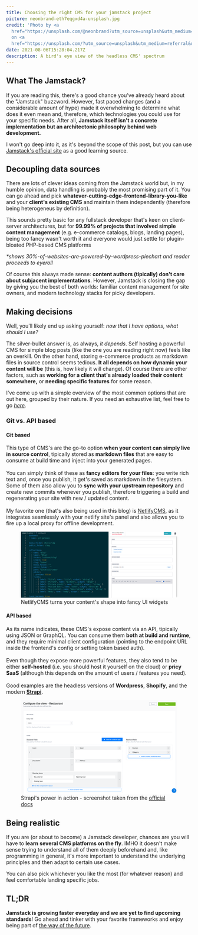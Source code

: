 ```yaml
---
title: Choosing the right CMS for your jamstack project
picture: neonbrand-eth7eqgxd4a-unsplash.jpg
credit: 'Photo by <a
  href="https://unsplash.com/@neonbrand?utm_source=unsplash&utm_medium=referral&utm_content=creditCopyText">NeONBRAND</a>
  on <a
  href="https://unsplash.com/?utm_source=unsplash&utm_medium=referral&utm_content=creditCopyText">Unsplash</a>   '
date: 2021-08-06T15:28:04.217Z
description: A bird's eye view of the headless CMS' spectrum
---
```

## What The Jamstack?

If you are reading this, there's a good chance you've already heard about the "Jamstack" buzzword. However, fast paced changes (and a considerable amount of hype) made it overwhelming to determine what does it even mean and, therefore, which technologies you could use for your specific needs. After all, **Jamstack itself isn't a concrete implementation but an architectonic philosophy behind web development.**

I won't go deep into it, as it's beyond the scope of this post, but you can use [Jamstack's official site](https://jamstack.org/) as a good learning source.

## **Decoupling data sources**

There are lots of clever ideas coming from the Jamstack world but, in my humble opinion, data handling is probably the most promising part of it. You can go ahead and pick **whatever-cutting-edge-frontend-library-you-like** and your **client's existing CMS** and maintain them independently (therefore being heterogeneus by definition).

This sounds pretty basic for any fullstack developer that's keen on client-server architectures, but for **99.99% of projects that involved simple content management** (e.g. e-commerce catalogs, blogs, landing pages), being too fancy wasn't worth it and everyone would just settle for plugin-bloated PHP-based CMS platforms 

*\*shows 30%-of-websites-are-powered-by-wordpress-piechart* *and reader proceeds to eyeroll*

Of course this always made sense: **content authors (tipically) don't care about subjacent implementations**. However, Jamstack is closing the gap by giving you the best of both worlds: familiar content management for site owners, and modern technology stacks for picky developers.

## Making decisions

Well, you'll likely end up asking yourself: *now that I have options*, *what should I use?*

The silver-bullet answer is, as always, *it depends*. Self hosting a powerful CMS for simple blog posts (like the one you are reading right now) feels like an overkill. On the other hand, storing e-commerce products as markdown files in source control seems tedious. **It all depends on how dynamic your content will be** (this is, how likely it will change). Of course there are other factors, such as **working for a client that's already loaded their content somewhere,** or **needing specific features** for some reason.

I've come up with a simple overview of the most common options that are out here, grouped by their nature. If you need an exhaustive list, feel free to go *[here](https://jamstack.org/headless-cms/).*

### Git vs. API based

#### **Git based**

This type of CMS's are the go-to option **when your content can simply live in source control**, tipically stored as **markdown files** that are easy to consume at build time and inject into your generated pages. \
\
You can simply think of these as **fancy editors for your files**: you write rich text and, once you publish, it get's saved as markdown in the filesystem. Some of them also allow you to **sync with your upstream repository** and create new commits whenever you publish, therefore triggering a build and regenerating your site with new / updated content.\
\
My favorite one (that's also being used in this blog) is [NetlifyCMS](https://www.netlifycms.org/), as it integrates seamlessly with your netlify site's panel and also allows you to fire up a local proxy for offline development.

<figure>
  <img src="config.png" />
  <figcaption>NetlifyCMS turns your content's shape into fancy UI widgets</figcaption>
</figure>

#### **API based**

As its name indicates, these CMS's expose content via an API, tipically using JSON or GraphQL. You can consume them **both at build and runtime**, and they require minimal client configuration (pointing to the endpoint URL inside the frontend's config or setting token based auth). \
\
Even though they expose more powerful features, they also tend to be either **self-hosted** (i.e. you should host it yourself on the cloud) or **pricy SaaS** (although this depends on the amount of users / features you need).\
\
Good examples are the headless versions of **Wordpress**, **Shopify**, and the modern **[Strapi](https://strapi.io/)**.

<figure>
  <img src="strapi-edit.png" />
  <figcaption>Strapi's power in action - screenshot taken from the <a href="https://strapi.io/documentation/user-docs/latest/content-manager/configuring-view-of-content-type.html#configuring-the-edit-view">official docs</a></figcaption>
</figure>

## Being realistic

If you are (or about to become) a Jamstack developer, chances are you will have to **learn several CMS platforms on the fly**. IMHO it doesn't make sense trying to understand all of them deeply beforehand and, like programming in general, it's more important to understand the underlying principles and then adapt to certain use cases.

You can also pick whichever you like the most (for whatever reason) and feel comfortable landing specific jobs.

## TL;DR

**Jamstack is growing faster everyday and we are yet to find upcoming standards**! Go ahead and tinker with  your favorite frameworks and enjoy being part of [the way of the future](https://www.youtube.com/watch?v=4_Pbx9mvWPY).